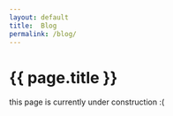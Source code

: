 ```yaml
---
layout: default
title:  Blog
permalink: /blog/
---
```


# {{ page.title }}

this page is currently under construction :(